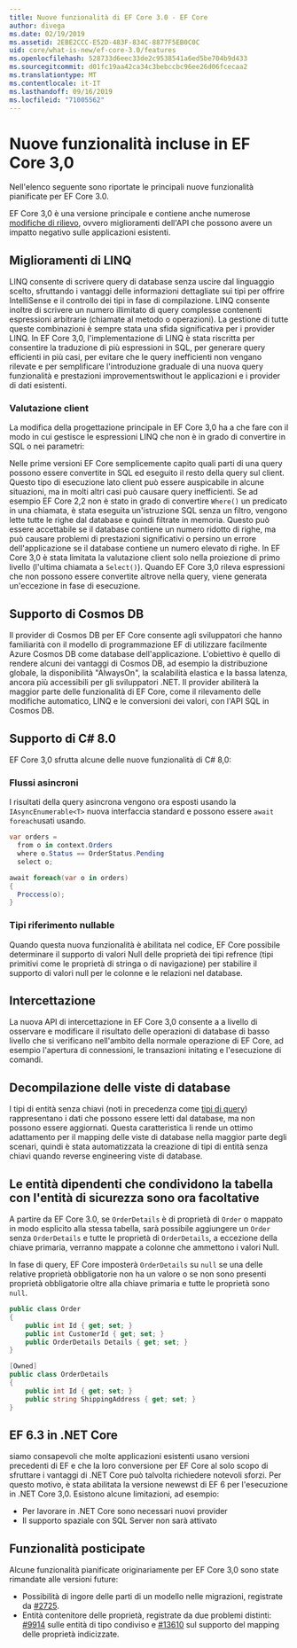 ```yaml
---
title: Nuove funzionalità di EF Core 3.0 - EF Core
author: divega
ms.date: 02/19/2019
ms.assetid: 2EBE2CCC-E52D-483F-834C-8877F5EB0C0C
uid: core/what-is-new/ef-core-3.0/features
ms.openlocfilehash: 528733d6eec33de2c9538541a6ed5be704b9d433
ms.sourcegitcommit: d01fc19aa42ca34c3bebccbc96ee26d06fcecaa2
ms.translationtype: MT
ms.contentlocale: it-IT
ms.lasthandoff: 09/16/2019
ms.locfileid: "71005562"
---
```

# <a name="new-features-included-in-ef-core-30"></a>Nuove funzionalità incluse in EF Core 3,0

Nell'elenco seguente sono riportate le principali nuove funzionalità pianificate per EF Core 3.0.

EF Core 3,0 è una versione principale e contiene anche numerose [modifiche di rilievo](xref:core/what-is-new/ef-core-3.0/breaking-changes), ovvero miglioramenti dell'API che possono avere un impatto negativo sulle applicazioni esistenti.  

## <a name="linq-improvements"></a>Miglioramenti di LINQ 

LINQ consente di scrivere query di database senza uscire dal linguaggio scelto, sfruttando i vantaggi delle informazioni dettagliate sui tipi per offrire IntelliSense e il controllo dei tipi in fase di compilazione.
LINQ consente inoltre di scrivere un numero illimitato di query complesse contenenti espressioni arbitrarie (chiamate al metodo o operazioni).
La gestione di tutte queste combinazioni è sempre stata una sfida significativa per i provider LINQ.
In EF Core 3,0, l'implementazione di LINQ è stata riscritta per consentire la traduzione di più espressioni in SQL, per generare query efficienti in più casi, per evitare che le query inefficienti non vengano rilevate e per semplificare l'introduzione graduale di una nuova query funzionalità e prestazioni improvementswithout le applicazioni e i provider di dati esistenti.

### <a name="client-evaluation"></a>Valutazione client

La modifica della progettazione principale in EF Core 3,0 ha a che fare con il modo in cui gestisce le espressioni LINQ che non è in grado di convertire in SQL o nei parametri:

Nelle prime versioni EF Core semplicemente capito quali parti di una query possono essere convertite in SQL ed eseguito il resto della query sul client.
Questo tipo di esecuzione lato client può essere auspicabile in alcune situazioni, ma in molti altri casi può causare query inefficienti.
Se ad esempio EF Core 2,2 non è stato in grado di convertire `Where()` un predicato in una chiamata, è stata eseguita un'istruzione SQL senza un filtro, vengono lette tutte le righe dal database e quindi filtrate in memoria.
Questo può essere accettabile se il database contiene un numero ridotto di righe, ma può causare problemi di prestazioni significativi o persino un errore dell'applicazione se il database contiene un numero elevato di righe.
In EF Core 3,0 è stata limitata la valutazione client solo nella proiezione di primo livello (l'ultima chiamata a `Select()`).
Quando EF Core 3,0 rileva espressioni che non possono essere convertite altrove nella query, viene generata un'eccezione in fase di esecuzione.

## <a name="cosmos-db-support"></a>Supporto di Cosmos DB 

Il provider di Cosmos DB per EF Core consente agli sviluppatori che hanno familiarità con il modello di programmazione EF di utilizzare facilmente Azure Cosmos DB come database dell'applicazione.
L'obiettivo è quello di rendere alcuni dei vantaggi di Cosmos DB, ad esempio la distribuzione globale, la disponibilità "AlwaysOn", la scalabilità elastica e la bassa latenza, ancora più accessibili per gli sviluppatori .NET.
Il provider abiliterà la maggior parte delle funzionalità di EF Core, come il rilevamento delle modifiche automatico, LINQ e le conversioni dei valori, con l'API SQL in Cosmos DB.

## <a name="c-80-support"></a>Supporto di C# 8.0

EF Core 3,0 sfrutta alcune delle nuove funzionalità di C# 8,0:

### <a name="asynchronous-streams"></a>Flussi asincroni

I risultati della query asincrona vengono ora esposti usando la `IAsyncEnumerable<T>` nuova interfaccia standard e possono essere `await foreach`usati usando.

``` csharp
var orders = 
  from o in context.Orders
  where o.Status == OrderStatus.Pending
  select o;

await foreach(var o in orders)
{
  Proccess(o);
} 
```

### <a name="nullable-reference-types"></a>Tipi riferimento nullable 

Quando questa nuova funzionalità è abilitata nel codice, EF Core possibile determinare il supporto di valori Null delle proprietà dei tipi refrence (tipi primitivi come le proprietà di stringa o di navigazione) per stabilire il supporto di valori null per le colonne e le relazioni nel database.

## <a name="interception"></a>Intercettazione

La nuova API di intercettazione in EF Core 3,0 consente a a livello di osservare e modificare il risultato delle operazioni di database di basso livello che si verificano nell'ambito della normale operazione di EF Core, ad esempio l'apertura di connessioni, le transazioni initating e l'esecuzione di comandi. 

## <a name="reverse-engineering-of-database-views"></a>Decompilazione delle viste di database

I tipi di entità senza chiavi (noti in precedenza come [tipi di query](xref:core/modeling/query-types)) rappresentano i dati che possono essere letti dal database, ma non possono essere aggiornati.
Questa caratteristica li rende un ottimo adattamento per il mapping delle viste di database nella maggior parte degli scenari, quindi è stata automatizzata la creazione di tipi di entità senza chiavi quando reverse engineering viste di database.

## <a name="dependent-entities-sharing-the-table-with-the-principal-are-now-optional"></a>Le entità dipendenti che condividono la tabella con l'entità di sicurezza sono ora facoltative

A partire da EF Core 3.0, se `OrderDetails` è di proprietà di `Order` o mappato in modo esplicito alla stessa tabella, sarà possibile aggiungere un `Order` senza `OrderDetails` e tutte le proprietà di `OrderDetails`, a eccezione della chiave primaria, verranno mappate a colonne che ammettono i valori Null.

In fase di query, EF Core imposterà `OrderDetails` su `null` se una delle relative proprietà obbligatorie non ha un valore o se non sono presenti proprietà obbligatorie oltre alla chiave primaria e tutte le proprietà sono `null`.

``` csharp
public class Order
{
    public int Id { get; set; }
    public int CustomerId { get; set; }
    public OrderDetails Details { get; set; }
}

[Owned]
public class OrderDetails
{
    public int Id { get; set; }
    public string ShippingAddress { get; set; }
}
```

## <a name="ef-63-on-net-core"></a>EF 6.3 in .NET Core

siamo consapevoli che molte applicazioni esistenti usano versioni precedenti di EF e che la loro conversione per EF Core al solo scopo di sfruttare i vantaggi di .NET Core può talvolta richiedere notevoli sforzi.
Per questo motivo, è stata abilitata la versione newewst di EF 6 per l'esecuzione in .NET Core 3,0.
Esistono alcune limitazioni, ad esempio:
- Per lavorare in .NET Core sono necessari nuovi provider
- Il supporto spaziale con SQL Server non sarà attivato

## <a name="postponed-features"></a>Funzionalità posticipate

Alcune funzionalità pianificate originariamente per EF Core 3,0 sono state rimandate alle versioni future: 

- Possibilità di ingore delle parti di un modello nelle migrazioni, registrate da [#2725](https://github.com/aspnet/EntityFrameworkCore/issues/2725).
- Entità contenitore delle proprietà, registrate da due problemi distinti: [#9914](https://github.com/aspnet/EntityFrameworkCore/issues/9914) sulle entità di tipo condiviso e [#13610](https://github.com/aspnet/EntityFrameworkCore/issues/13610) sul supporto del mapping delle proprietà indicizzate.
